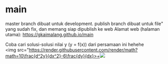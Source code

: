 # main
master branch dibuat untuk development.
publish branch dibuat untuk file" yang sudah fix, dan memang siap dipublish ke web
Alamat web (halaman utama): https://gkaimalang.github.io/main

Coba cari solusi-solusi nilai y (y = f(x)) dari persamaan ini hehehe <br>
<img src="https://render.githubusercontent.com/render/math?math=10\frac{d^2y}{dx^2}-6\frac{dy}{dx}>+<img src="https://render.githubusercontent.com/render/math?math=8y=15">
